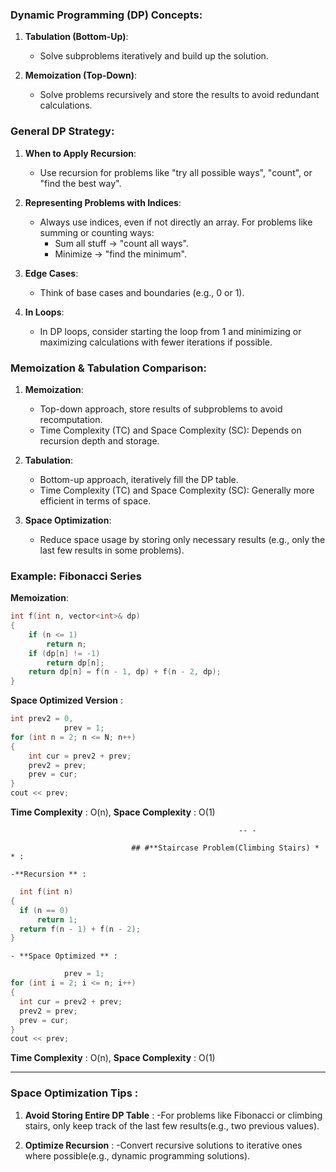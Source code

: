 
### **Dynamic Programming (DP) Concepts:**

1. **Tabulation (Bottom-Up)**:
   - Solve subproblems iteratively and build up the solution.

2. **Memoization (Top-Down)**:
   - Solve problems recursively and store the results to avoid redundant calculations.

### **General DP Strategy:**
1. **When to Apply Recursion**:  
   - Use recursion for problems like "try all possible ways", "count", or "find the best way".
  
2. **Representing Problems with Indices**:
   - Always use indices, even if not directly an array. For problems like summing or counting ways:
     - Sum all stuff → "count all ways".
     - Minimize → "find the minimum".

3. **Edge Cases**:  
   - Think of base cases and boundaries (e.g., 0 or 1).

4. **In Loops**:
   - In DP loops, consider starting the loop from 1 and minimizing or maximizing calculations with fewer iterations if possible.

### **Memoization & Tabulation Comparison:**

1. **Memoization**:  
   - Top-down approach, store results of subproblems to avoid recomputation. 
   - Time Complexity (TC) and Space Complexity (SC): Depends on recursion depth and storage.

2. **Tabulation**:  
   - Bottom-up approach, iteratively fill the DP table.
   - Time Complexity (TC) and Space Complexity (SC): Generally more efficient in terms of space.

3. **Space Optimization**:  
   - Reduce space usage by storing only necessary results (e.g., only the last few results in some problems).

### **Example: Fibonacci Series**

**Memoization**:
```cpp
int f(int n, vector<int>& dp)
{
    if (n <= 1)
        return n;
    if (dp[n] != -1)
        return dp[n];
    return dp[n] = f(n - 1, dp) + f(n - 2, dp);
}
```
**Space Optimized Version** :

```cpp 
int prev2 = 0,
            prev = 1;
for (int n = 2; n <= N; n++)
{
    int cur = prev2 + prev;
    prev2 = prev;
    prev = cur;
}
cout << prev;
```
**Time Complexity** : O(n),
**Space Complexity** : O(1)

                                                       -- -

                               ## #**Staircase Problem(Climbing Stairs) * * :

    -**Recursion ** :
  ```cpp
    int f(int n)
{
    if (n == 0)
        return 1;
    return f(n - 1) + f(n - 2);
}
```

    - **Space Optimized ** :
  ```cpp int prev2 = 0,
              prev = 1;
for (int i = 2; i <= n; i++)
{
    int cur = prev2 + prev;
    prev2 = prev;
    prev = cur;
}
cout << prev;
```
**Time Complexity** : O(n),
**Space Complexity** : O(1)
-- -
### **Space Optimization Tips** :

1. **Avoid Storing Entire DP Table** : -For problems like Fibonacci
or climbing stairs,
only keep track of the last few results(e.g., two previous values).

2. **Optimize Recursion** : -Convert recursive solutions to iterative ones where possible(e.g., dynamic programming solutions).
